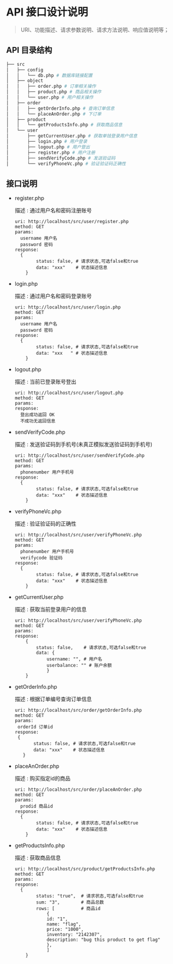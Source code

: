 # API 接口设计说明

> URI、功能描述、请求参数说明、请求方法说明、响应值说明等；

## API 目录结构

```bash
├── src
│   ├── config
│   │   └── db.php # 数据库链接配置
│   ├── object
│   │   ├── order.php # 订单相关操作
│   │   ├── product.php # 商品相关操作
│   │   └── user.php # 用户相关操作
│   ├── order
│   │   ├── getOrderInfo.php # 查询订单信息
│   │   └── placeAnOrder.php # 下订单
│   ├── product
│   │   └── getProductsInfo.php # 获取商品信息
│   └── user
│       ├── getCurrentUser.php # 获取单钱登录用户信息
│       ├── login.php # 用户登录
│       ├── logout.php # 用户登出
│       ├── register.php # 用户注册 
│       ├── sendVerifyCode.php # 发送验证码
│       └── verifyPhoneVc.php # 验证验证码正确性
```

## 接口说明

- register.php 

  描述 : 通过用户名和密码注册账号

  ```
  uri: http://localhost/src/user/register.php
  method: GET
  params:
  	username 用户名
  	password 密码
  response:
  	{
          status: false, # 请求状态,可选false和true
          data: "xxx"    # 状态描述信息
      }
  ```
- login.php 

  描述 : 通过用户名和密码登录账号

  ```
  uri: http://localhost/src/user/login.php
  method: GET
  params:
  	username 用户名
  	password 密码
  response:
  	{
          status: false, # 请求状态,可选false和true
          data: "xxx   " # 状态描述信息
      }
  ```

- logout.php 

  描述 :  当前已登录账号登出

  ```
  uri: http://localhost/src/user/logout.php
  method: GET
  params:
  response:
  	登出成功返回 OK
  	不成功无返回信息
  ```

- sendVerifyCode.php 

  描述 : 发送验证码到手机号(未真正模拟发送验证码到手机号)

  ```
  uri: http://localhost/src/user/sendVerifyCode.php
  method: GET
  params:
  	phonenumber 用户手机号
  response:
  	{
          status: false, # 请求状态,可选false和true
          data: "xxx"    # 状态描述信息
      }
  ```
- verifyPhoneVc.php 

  描述 : 验证验证码的正确性

  ```
  uri: http://localhost/src/user/verifyPhoneVc.php
  method: GET
  params:
  	phonenumber 用户手机号
  	verifycode 验证码
  response:
  	{
          status: false, # 请求状态,可选false和true
          data: "xxx"    # 状态描述信息
      }
  ```

- getCurrentUser.php 

  描述 : 获取当前登录用户的信息

  ```
  uri: http://localhost/src/user/verifyPhoneVc.php
  method: GET
  params:
  response:
      {
          status: false,    # 请求状态,可选false和true
          data: {
              username: "", # 用户名
              userbalance: "" # 账户余额
              }
      }
  ```

- getOrderInfo.php 

  描述 : 根据订单编号查询订单信息

   ```
  uri: http://localhost/src/order/getOrderInfo.php
  method: GET
  params:
  	orderId 订单id
  response:
  	{
          status: false, # 请求状态,可选false和true
          data: "xxx"    # 状态描述信息
      }
   ```

- placeAnOrder.php 

  描述 : 购买指定id的商品

  ```
  uri: http://localhost/src/order/placeAnOrder.php
  method: GET
  params:
  	prodid 商品id
  response:
  	{
          status: false, # 请求状态,可选false和true
          data: "xxx"    # 状态描述信息
      }
  ```

- getProductsInfo.php 

  描述 : 获取商品信息

  ```
  uri: http://localhost/src/product/getProductsInfo.php
  method: GET
  params:
  response:
  	{
          status: "true",  # 请求状态,可选false和true
          sum: "3",        # 商品总数
          rows: [          # 商品id
              {
              id: "1",
              name: "flag",
              price: "1000",
              inventory: "2142307",
              description: "bug this product to get flag"
              },
              ]
      }
  ```
